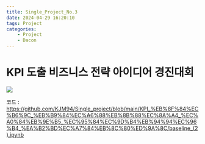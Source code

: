 ```yaml
---
title: Single_Project_No.3
date: 2024-04-29 16:20:10
tags: Project
categories:
    - Project
    - Dacon
---
```

# KPI 도출 비즈니스 전략 아이디어 경진대회

![](/image/kpii.png)

코드 : https://github.com/KJM94/Single_project/blob/main/KPI_%EB%8F%84%EC%B6%9C_%EB%B9%84%EC%A6%88%EB%8B%88%EC%8A%A4_%EC%A0%84%EB%9E%B5_%EC%95%84%EC%9D%B4%EB%94%94%EC%96%B4_%EA%B2%BD%EC%A7%84%EB%8C%80%ED%9A%8C/baseline_(2).ipynb

